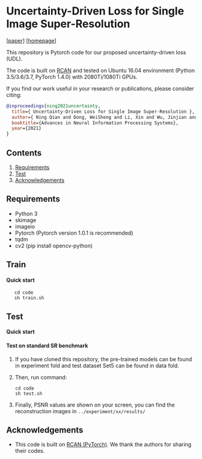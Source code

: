 # Uncertainty-Driven Loss for Single Image Super-Resolution
  [[paper]]() [[homepage]](https://see.xidian.edu.cn/faculty/wsdong/)


This repository is Pytorch code for our proposed uncertainty-driven loss (UDL).

The code is built on [RCAN](https://github.com/yulunzhang/RCAN)  and tested on Ubuntu 16.04 environment (Python 3.5/3.6/3.7, PyTorch 1.4.0) with 2080Ti/1080Ti GPUs.


If you find our work useful in your research or publications, please consider citing:

```Bibtex
@inproceedings{ning2021uncertainty,
  title={ Uncertainty-Driven Loss for Single Image Super-Resolution },
  author={ Ning Qian and Dong, WeiSheng and Li, Xin and Wu, Jinjian and Shi, Guangming },
  booktitle={Advances in Neural Information Processing Systems},
  year={2021}
}

```

## Contents
1. [Requirements](#Requirements)
2. [Test](#test)
3. [Acknowledgements](#acknowledgements)

## Requirements
- Python 3 
- skimage
- imageio
- Pytorch (Pytorch version 1.0.1 is recommended)
- tqdm 
- cv2 (pip install opencv-python)

## Train

#### Quick start

```
   cd code
   sh train.sh
   ```

## Test

#### Quick start

#### Test on standard SR benchmark

1. If you have cloned this repository, the pre-trained models can be found in experiment fold and test dataset Set5 can be found in data fold.

2. Then, run command:
   ```
   cd code
   sh test.sh
   ```
3. Finally, PSNR values are shown on your screen, you can find the reconstruction images in `../experiment/xx/results/`


## Acknowledgements
- This code is built on [RCAN (PyTorch)](https://github.com/yulunzhang/RCAN). We thank the authors for sharing their codes.
